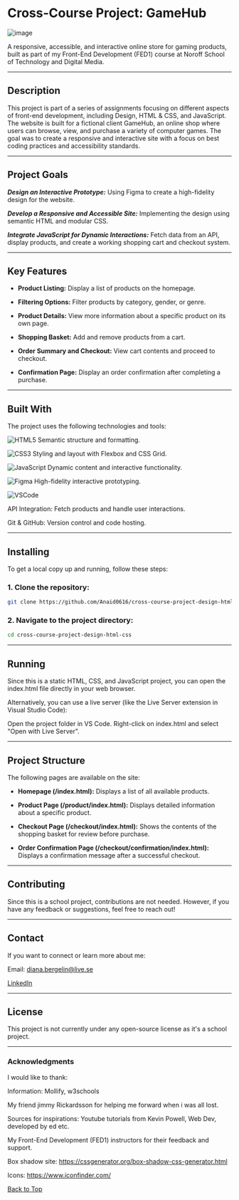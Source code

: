 # **Cross-Course Project: GameHub**
![image](https://github.com/user-attachments/assets/7c7fd573-3771-43bf-8616-cf197cb71f8b)


A responsive, accessible, and interactive online store for gaming products, built as part of my Front-End Development (FED1) course at Noroff School of Technology and Digital Media.

---

## **Description**
This project is part of a series of assignments focusing on different aspects of front-end development, including Design, HTML & CSS, and JavaScript. The website is built for a fictional client GameHub, an online shop where users can browse, view, and purchase a variety of computer games. The goal was to create a responsive and interactive site with a focus on best coding practices and accessibility standards.

---

## **Project Goals**
***Design an Interactive Prototype:*** Using Figma to create a high-fidelity design for the website.

***Develop a Responsive and Accessible Site:*** Implementing the design using semantic HTML and modular CSS.

***Integrate JavaScript for Dynamic Interactions:*** Fetch data from an API, display products, and create a working shopping cart and checkout system.

---

## **Key Features**
- **Product Listing:** Display a list of products on the homepage.

- **Filtering Options:** Filter products by category, gender, or genre.

- **Product Details:** View more information about a specific product on its own page.

- **Shopping Basket:** Add and remove products from a cart.

- **Order Summary and Checkout:** View cart contents and proceed to checkout.

- **Confirmation Page:** Display an order confirmation after completing a purchase.

---

## **Built With**
The project uses the following technologies and tools:

 ![HTML5](https://img.shields.io/badge/-HTML5-E34F26?logo=html5&logoColor=white&style=for-the-badge) Semantic structure and formatting.
 
 ![CSS3](https://img.shields.io/badge/-CSS3-1572B6?logo=css3&logoColor=white&style=for-the-badge) Styling and layout with Flexbox and CSS Grid.
 
![JavaScript](https://img.shields.io/badge/-JavaScript-F7DF1E?logo=javascript&logoColor=black&style=for-the-badge) Dynamic content and interactive functionality.

 ![Figma](https://img.shields.io/badge/-Figma-F24E1E?logo=figma&logoColor=white&style=for-the-badge) High-fidelity interactive prototyping.
 
  ![VSCode](https://img.shields.io/badge/-VSCode-007ACC?logo=visual-studio-code&logoColor=white&style=for-the-badge)

  API Integration: Fetch products and handle user interactions.
  
Git & GitHub: Version control and code hosting.

---

## **Installing**
To get a local copy up and running, follow these steps:

### **1. Clone the repository:**
```bash
git clone https://github.com/Anaid0616/cross-course-project-design-html-css.git
```

### **2. Navigate to the project directory:**
```bash
cd cross-course-project-design-html-css
```

---

## **Running**
Since this is a static HTML, CSS, and JavaScript project, you can open the index.html file directly in your web browser.

Alternatively, you can use a live server (like the Live Server extension in Visual Studio Code):

Open the project folder in VS Code.
Right-click on index.html and select "Open with Live Server".

---

## **Project Structure**
The following pages are available on the site:

- **Homepage (/index.html):** Displays a list of all available products.

- **Product Page (/product/index.html):** Displays detailed information about a specific product.

- **Checkout Page (/checkout/index.html):** Shows the contents of the shopping basket for review before purchase.

- **Order Confirmation Page (/checkout/confirmation/index.html):** Displays a confirmation message after a successful checkout.

---

## **Contributing**
Since this is a school project, contributions are not needed. However, if you have any feedback or suggestions, feel free to reach out!

---

## **Contact**
If you want to connect or learn more about me:

Email: diana.bergelin@live.se

 [LinkedIn](https://www.linkedin.com/in/diana-b-4209a72ba/)

---

## **License**
This project is not currently under any open-source license as it's a school project.

---

### **Acknowledgments**
I would like to thank:

Information: Mollify, w3schools

My friend jimmy Rickardsson for helping me forward when i was all lost.

Sources for inspirations: Youtube tutorials from Kevin Powell, Web Dev, developed by ed etc. 

My Front-End Development (FED1) instructors for their feedback and support.

Box shadow site: https://cssgenerator.org/box-shadow-css-generator.html 

Icons: https://www.iconfinder.com/ 

[Back to Top](#FED1-Project-Exam-1)
